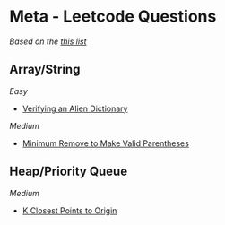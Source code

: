 # Meta - Leetcode Questions

_Based on the [this list](https://github.com/krishnadey30/LeetCode-Questions-CompanyWise/blob/master/facebook_1year.csv)_

## Array/String

_Easy_

- [Verifying an Alien Dictionary](https://github.com/rugvedmhatre/algorithms-practice/blob/main/LeetCode/953-verifying_an_alien_dictionary.py)

_Medium_

- [Minimum Remove to Make Valid Parentheses](https://github.com/rugvedmhatre/algorithms-practice/blob/main/LeetCode/1249-minimum_remove_to_make_valid_parentheses.py)

## Heap/Priority Queue

_Medium_

- [K Closest Points to Origin](https://github.com/rugvedmhatre/algorithms-practice/blob/main/LeetCode/973-k_closest_points_to_origin.py)